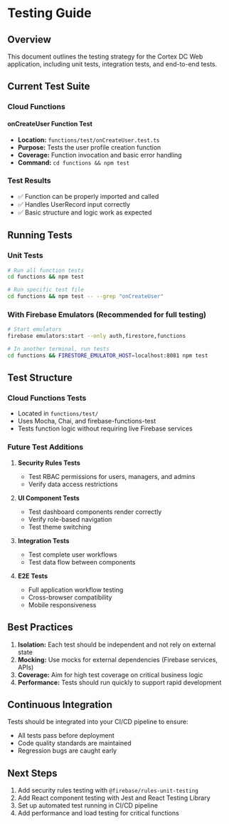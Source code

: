 # Testing Guide

## Overview

This document outlines the testing strategy for the Cortex DC Web application, including unit tests, integration tests, and end-to-end tests.

## Current Test Suite

### Cloud Functions

#### onCreateUser Function Test
- **Location:** `functions/test/onCreateUser.test.ts`
- **Purpose:** Tests the user profile creation function
- **Coverage:** Function invocation and basic error handling
- **Command:** `cd functions && npm test`

### Test Results
- ✅ Function can be properly imported and called
- ✅ Handles UserRecord input correctly
- ✅ Basic structure and logic work as expected

## Running Tests

### Unit Tests
```bash
# Run all function tests
cd functions && npm test

# Run specific test file
cd functions && npm test -- --grep "onCreateUser"
```

### With Firebase Emulators (Recommended for full testing)
```bash
# Start emulators
firebase emulators:start --only auth,firestore,functions

# In another terminal, run tests
cd functions && FIRESTORE_EMULATOR_HOST=localhost:8081 npm test
```

## Test Structure

### Cloud Functions Tests
- Located in `functions/test/`
- Uses Mocha, Chai, and firebase-functions-test
- Tests function logic without requiring live Firebase services

### Future Test Additions

1. **Security Rules Tests**
   - Test RBAC permissions for users, managers, and admins
   - Verify data access restrictions
   
2. **UI Component Tests**
   - Test dashboard components render correctly
   - Verify role-based navigation
   - Test theme switching
   
3. **Integration Tests**
   - Test complete user workflows
   - Test data flow between components
   
4. **E2E Tests**
   - Full application workflow testing
   - Cross-browser compatibility
   - Mobile responsiveness

## Best Practices

1. **Isolation:** Each test should be independent and not rely on external state
2. **Mocking:** Use mocks for external dependencies (Firebase services, APIs)
3. **Coverage:** Aim for high test coverage on critical business logic
4. **Performance:** Tests should run quickly to support rapid development

## Continuous Integration

Tests should be integrated into your CI/CD pipeline to ensure:
- All tests pass before deployment
- Code quality standards are maintained
- Regression bugs are caught early

## Next Steps

1. Add security rules testing with `@firebase/rules-unit-testing`
2. Add React component testing with Jest and React Testing Library
3. Set up automated test running in CI/CD pipeline
4. Add performance and load testing for critical functions